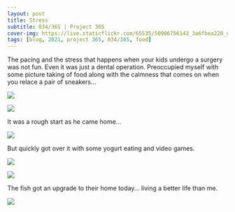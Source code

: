 ```yaml
---
layout: post
title: Stress
subtitle: 034/365 | Project 365
cover-img: https://live.staticflickr.com/65535/50906756143_3a6fbea220_o.jpg
tags: [blog, 2021, project 365, 034/365, food]
---
```

The pacing and the stress that happens when your kids undergo a surgery was not fun. Even it was just a dental operation. Preoccupied myself with some picture taking of food along with the calmness that comes on when you relace a pair of sneakers... 
<p class="post-img-wrap">
  <img src="https://live.staticflickr.com/65535/50905568227_f8d3550d83_h.jpg">
</p>
<p class="post-img-wrap">
  <img src="https://live.staticflickr.com/65535/50905012428_1cbca1a89f_h.jpg">
</p>
It was a rough start as he came home...
<p class="post-img-wrap">
  <img src="https://live.staticflickr.com/65535/50905838557_1861639ab0_h.jpg">
</p>
But quickly got over it with some yogurt eating and video games.
<p class="post-img-wrap">
  <img src="https://live.staticflickr.com/65535/50907140542_a78cf0cc4b_h.jpg">
</p>
<p class="post-img-wrap">
  <img src="https://live.staticflickr.com/65535/50906313893_5e224b3505_h.jpg">
</p>
The fish got an upgrade to their home today... living a better life than me.
<p class="post-img-wrap">
  <img src="https://live.staticflickr.com/65535/50907449616_1d4eae7d12_h.jpg">
</p>
